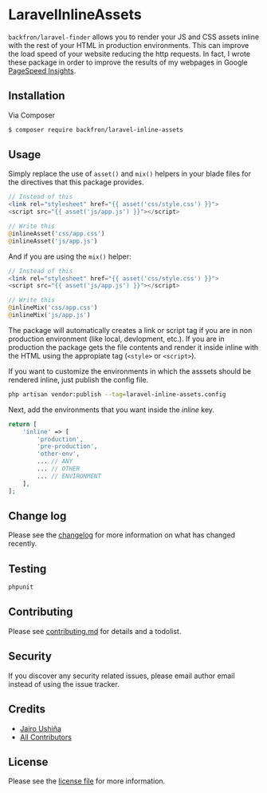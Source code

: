 # LaravelInlineAssets

`backfron/laravel-finder` allows you to render your JS and CSS assets inline with the rest of your HTML in production environments. This can improve the load speed of your website reducing the http requests. In fact, I wrote these package in order to improve the results of my webpages in Google [PageSpeed Insights](https://developers.google.com/speed/pagespeed/insights/).

## Installation

Via Composer

``` bash
$ composer require backfron/laravel-inline-assets
```

## Usage
Simply replace the use of ```asset()``` and ```mix()``` helpers in your blade files for the directives that this package provides.

```php
// Instead of this
<link rel="stylesheet" href="{{ asset('css/style.css') }}">
<script src="{{ asset('js/app.js') }}"></script>

// Write this
@inlineAsset('css/app.css')
@inlineAsset('js/app.js')
```
And if you are using the ```mix()``` helper:

```php
// Instead of this
<link rel="stylesheet" href="{{ asset('css/style.css') }}">
<script src="{{ asset('js/app.js') }}"></script>

// Write this
@inlineMix('css/app.css')
@inlineMix('js/app.js')
```

The package will automatically creates a link or script tag if you are in non production environment (like local, devlopment, etc.). If you are in production the package gets the file contents and render it inside inline with the HTML using the appropiate tag (```<style>``` or ```<script>```).

If you want to customize the environments in which the asssets should be rendered inline, just publish the config file.

```bash
php artisan vendor:publish --tag=laravel-inline-assets.config
```

Next, add the environments that you want inside the *inline* key.

```php
return [
    'inline' => [
        'production',
        'pre-production',
        'other-env',
        ... // ANY
        ... // OTHER
        ... // ENVIRONMENT
    ],
];
```

## Change log

Please see the [changelog](changelog.md) for more information on what has changed recently.

## Testing

``` bash
phpunit
```

## Contributing

Please see [contributing.md](contributing.md) for details and a todolist.

## Security

If you discover any security related issues, please email author email instead of using the issue tracker.

## Credits

- [Jairo Ushiña][link-author]
- [All Contributors][link-contributors]

## License

Please see the [license file](license.md) for more information.

[ico-version]: https://img.shields.io/packagist/v/backfron/laravel-inline-assets.svg?style=flat-square
[ico-downloads]: https://img.shields.io/packagist/dt/backfron/laravel-inline-assets.svg?style=flat-square
[ico-travis]: https://img.shields.io/travis/backfron/laravel-inline-assets/master.svg?style=flat-square
[ico-styleci]: https://styleci.io/repos/12345678/shield

[link-packagist]: https://packagist.org/packages/backfron/laravel-inline-assets
[link-downloads]: https://packagist.org/packages/backfron/laravel-inline-assets
[link-travis]: https://travis-ci.org/backfron/laravel-inline-assets
[link-styleci]: https://styleci.io/repos/12345678
[link-author]: https://github.com/backfron
[link-contributors]: ../../contributors
